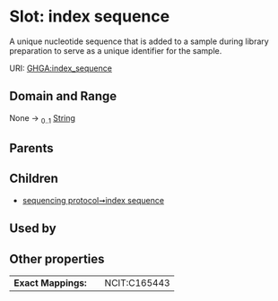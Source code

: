 
# Slot: index sequence


A unique nucleotide sequence that is added to a sample during library preparation to serve as a unique identifier for the sample.

URI: [GHGA:index_sequence](https://w3id.org/GHGA/index_sequence)


## Domain and Range

None &#8594;  <sub>0..1</sub> [String](types/String.md)

## Parents


## Children

 *  [sequencing protocol➞index sequence](sequencing_protocol_index_sequence.md)

## Used by


## Other properties

|  |  |  |
| --- | --- | --- |
| **Exact Mappings:** | | NCIT:C165443 |

